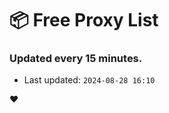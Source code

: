 # :package: Free Proxy List
### Updated every 15 minutes.

- Last updated: `2024-08-28 16:10`

:heart:
